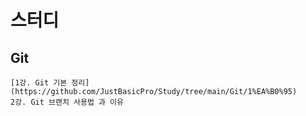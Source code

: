 # 스터디
## Git
```
[1강. Git 기본 정리](https://github.com/JustBasicPro/Study/tree/main/Git/1%EA%B0%95)
2강. Git 브랜치 사용법 과 이유
```
